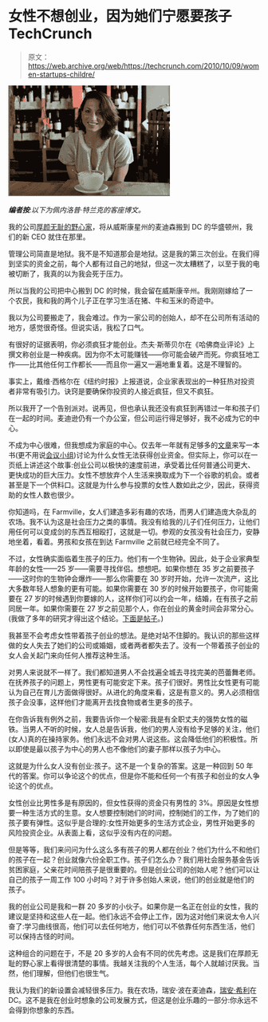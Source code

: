 # 女性不想创业，因为她们宁愿要孩子 TechCrunch

> 原文：<https://web.archive.org/web/https://techcrunch.com/2010/10/09/women-startups-childre/>

![](img/796808a4e9e98e328559623a4799360a.png)

***编者按**:以下为佩内洛普·特兰克的客座博文。*

我的公司[厚颜无耻的野心家](https://web.archive.org/web/20230203034058/http://www.brazencareerist.com/)，将从威斯康星州的麦迪森搬到 DC 的华盛顿州，我们的新 CEO 就住在那里。

管理公司简直是地狱。我不是不知道那会是地狱。这是我的第三次创业。在我们得到坚实的资金之前，每个人都有过自己的地狱，但这一次太糟糕了，以至于我的电被切断了，我真的以为我会死于压力。

所以当我的公司把中心搬到 DC 的时候，我会留在威斯康辛州。我刚刚嫁给了一个农民，我和我的两个儿子正在学习生活在猪、牛和玉米的奇迹中。

我以为公司要搬走了，我会难过。作为一家公司的创始人，却不在公司所有活动的地方，感觉很奇怪。但说实话，我松了口气。

有很好的证据表明，你必须疯狂才能创业。杰夫·斯蒂贝尔在《哈佛商业评论》上撰文称创业是一种疾病。因为你不太可能赚钱——你可能会破产而死。你疯狂地工作——比其他任何工作都长——而且你一遍又一遍地重复着。这是不理智的。

事实上，戴维·西格尔在《纽约时报》上报道说，企业家表现出的一种狂热对投资者非常有吸引力。诀窍是要确保你投资的人接近疯狂，但又不疯狂。

所以我开了一个告别派对。说再见，但也承认我还没有疯狂到再错过一年和孩子们在一起的时间。麦迪逊仍有一个办公室，但公司运行得足够好，我不必成为它的中心。

不成为中心很难，但我想成为家庭的中心。仅去年一年就有足够多的[文章](https://web.archive.org/web/20230203034058/https://techcrunch.com/2010/08/28/women-in-tech-stop-blaming-me/)来写一本书(更不用说[会议小组](https://web.archive.org/web/20230203034058/https://techcrunch.com/2010/09/28/girls-in-blech/))讨论为什么女性无法获得创业资金。但实际上，你可以在一页纸上讲述这个故事:创业公司以极快的速度前进，承受着比任何普通公司更大、更快成功的巨大压力。女性不想放弃个人生活来换取成为下一个谷歌的机会。或者甚至是下一个供料口。这就是为什么参与投票的女性人数如此之少，因此，获得资助的女性人数也很少。

你知道吗，在 Farmville，女人们建造多彩有趣的农场，而男人们建造庞大杂乱的农场。我不认为这是社会压力之类的事情。我没有给我的儿子们任何压力，让他们用任何可以变成剑的东西互相殴打，这就是一切。参观的女孩没有社会压力，安静地坐着，看着。男孩和女孩在到达 Farmville 之前就已经完全不同了。

不过，女性确实面临着生孩子的压力。他们有一个生物钟。因此，处于企业家典型年龄的女性——25 岁——需要寻找伴侣。想想吧。如果你想在 35 岁之前要孩子——这时你的生物钟会爆炸——那么你需要在 30 岁时开始，允许一次流产，这比大多数年轻人想象的更有可能。如果你需要在 30 岁的时候开始要孩子，你可能需要在 27 岁的时候遇到你要嫁的人，这样你们可以约会一年，结婚，在有孩子之前同居一年。如果你需要在 27 岁之前见那个人，你在创业的黄金时间会非常分心。(我做了多年的研究才得出这个结论。[下面是帖子](https://web.archive.org/web/20230203034058/http://blog.penelopetrunk.com/2006/06/01/get-married-first-then-focus-on-career/)。)

我甚至不会考虑女性带着孩子创业的想法。是绝对站不住脚的。我认识的那些这样做的女人失去了她们的公司或婚姻，或者两者都失去了。没有一个带着孩子创业的女人会关起门来向任何人推荐这种生活。

对男人来说就不一样了。我们都知道男人不会找遍全城去寻找完美的芭蕾舞老师。在抚养孩子的问题上，男性更有可能安定下来。孩子们很好。男性比女性更有可能认为自己在育儿方面做得很好。从进化的角度来看，这是有意义的。男人必须相信孩子会没事，这样他们才能离开去找食物或者生更多的孩子。

在你告诉我有例外之前，我要告诉你一个秘密:我是有全职丈夫的强势女性的磁铁。当男人不听的时候，女人总是告诉我，他们的男人没有给予足够的关注，他们(女人)真的在操持家务。他们永远不会对男人说这些。这会降低他们的积极性。所以即使是最以孩子为中心的男人也不像他们的妻子那样以孩子为中心。

这就是为什么女人没有创业:孩子。这不是一个复杂的答案。这是一种回到 50 年代的答案。你可以争论这个的优点，但是你不能和任何一个有孩子和创业的女人争论这个的优点。

女性创业比男性多是有原因的，但女性获得的资金只有男性的 3%。原因是女性想要一种生活方式的生意。女人想要控制她们的时间，控制她们的工作，为了她们的孩子要有弹性。这似乎是合理的:女性开始更多的生活方式企业，男性开始更多的风险投资企业。从表面上看，这似乎没有内在的问题。

但是等等，我们来问问为什么这么多有孩子的男人都在创业？他们为什么不和他们的孩子在一起？创业就像六份全职工作。孩子们怎么办？我们用社会服务基金告诉贫困家庭，父亲花时间陪孩子是很重要的。但是创业公司的创始人呢？他们可以让自己的孩子一周工作 100 小时吗？对于许多创始人来说，他们的创业就是他们的孩子。

我的创业公司是我和一群 20 多岁的小伙子。如果你是一名正在创业的女性，我的建议是坚持和这些人在一起。他们永远不会停止工作，因为这对他们来说太令人兴奋了:学习曲线很高，他们可以去任何地方，他们可以不依靠任何东西生活，他们可以保持古怪的时间。

这种组合的问题在于，不是 20 多岁的人会有不同的优先考虑。这是我们在厚颜无耻的野心家上看得很清楚的事情。我越关注我的个人生活，每个人就越讨厌我。当然，他们理解，但他们也很生气。

我认为我们的新设置会减轻很多压力。我在农场，瑞安·波在麦迪森，[瑞安·希利](https://web.archive.org/web/20230203034058/http://www.brazencareerist.com/profile/ryan-healy)在 DC。这不是我在创业时想象的公司发展方式，但这是创业乐趣的一部分:你永远不会得到你想象的东西。